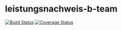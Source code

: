 # leistungsnachweis-b-team

[![Build Status](https://travis-ci.org/ob-algdatii-ss18/leistungsnachweis-b-team.svg?branch=master)](https://travis-ci.org/ob-algdatii-ss18/leistungsnachweis-b-team)
[![Coverage Status](https://coveralls.io/repos/github/ob-algdatii-ss18/leistungsnachweis-b-team/badge.svg)](https://coveralls.io/github/ob-algdatii-ss18/leistungsnachweis-b-team)